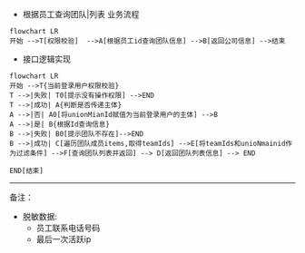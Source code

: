- 根据员工查询团队|列表 业务流程
```mermaid
flowchart LR
开始 -->T[权限校验]  -->A[根据员工id查询团队信息] -->B[返回公司信息] -->结束
```

- 接口逻辑实现
```mermaid
flowchart LR
开始 -->T{当前登录用户权限校验}
T -->|失败| T0[提示没有操作权限] -->END
T -->|成功| A{判断是否传递主体}
A -->|否| A0[将unionMianId赋值为当前登录用户的主体] -->B
A -->|是| B{根据Id查询信息}
B -->|失败| B0[提示团队不存在]-->END
B -->|成功| C[遍历团队成员items,取得teamIds] -->E[将teamIds和unioNmainid作为过滤条件] -->F[查询团队列表并返回] --> D[返回团队列表信息] --> END

END[结束]
```
---
备注：
- 脱敏数据: 
    - 员工联系电话号码
    - 最后一次活跃ip
